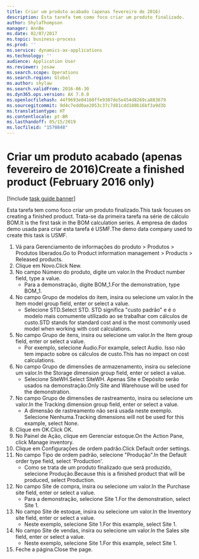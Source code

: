 ```yaml
---
title: Criar um produto acabado (apenas fevereiro de 2016)
description: Esta tarefa tem como foco criar um produto finalizado.
author: ShylaThompson
manager: AnnBe
ms.date: 02/07/2017
ms.topic: business-process
ms.prod: ''
ms.service: dynamics-ax-applications
ms.technology: ''
audience: Application User
ms.reviewer: josaw
ms.search.scope: Operations
ms.search.region: Global
ms.author: shylaw
ms.search.validFrom: 2016-06-30
ms.dyn365.ops.version: AX 7.0.0
ms.openlocfilehash: 44f9693e04160ffe9307de5e454d8269ca883679
ms.sourcegitcommit: 9d4c7edd0ae2053c37c7d81cdd180b16bf3a9d3b
ms.translationtype: HT
ms.contentlocale: pt-BR
ms.lasthandoff: 05/15/2019
ms.locfileid: "1570848"
---
```

# <a name="create-a-finished-product-february-2016-only"></a><span data-ttu-id="dd402-103">Criar um produto acabado (apenas fevereiro de 2016)</span><span class="sxs-lookup"><span data-stu-id="dd402-103">Create a finished product (February 2016 only)</span></span>

[!include [task guide banner](../../includes/task-guide-banner.md)]

<span data-ttu-id="dd402-104">Esta tarefa tem como foco criar um produto finalizado.</span><span class="sxs-lookup"><span data-stu-id="dd402-104">This task focuses on creating a finished product.</span></span> <span data-ttu-id="dd402-105">Trata-se da primeira tarefa na série de cálculo BOM.</span><span class="sxs-lookup"><span data-stu-id="dd402-105">It is the first task in the BOM calculation series.</span></span> <span data-ttu-id="dd402-106">A empresa de dados demo usada para criar esta tarefa é USMF.</span><span class="sxs-lookup"><span data-stu-id="dd402-106">The demo data company used to create this task is USMF.</span></span>

1. <span data-ttu-id="dd402-107">Vá para Gerenciamento de informações do produto > Produtos > Produtos liberados.</span><span class="sxs-lookup"><span data-stu-id="dd402-107">Go to Product information management > Products > Released products.</span></span>
2. <span data-ttu-id="dd402-108">Clique em Novo.</span><span class="sxs-lookup"><span data-stu-id="dd402-108">Click New.</span></span>
3. <span data-ttu-id="dd402-109">No campo Número do produto, digite um valor.</span><span class="sxs-lookup"><span data-stu-id="dd402-109">In the Product number field, type a value.</span></span>
    * <span data-ttu-id="dd402-110">Para a demonstração, digite BOM_1.</span><span class="sxs-lookup"><span data-stu-id="dd402-110">For the demonstration, type BOM_1.</span></span>  
4. <span data-ttu-id="dd402-111">No campo Grupo de modelos do item, insira ou selecione um valor.</span><span class="sxs-lookup"><span data-stu-id="dd402-111">In the Item model group field, enter or select a value.</span></span>
    * <span data-ttu-id="dd402-112">Selecione STD.</span><span class="sxs-lookup"><span data-stu-id="dd402-112">Select STD.</span></span> <span data-ttu-id="dd402-113">STD significa "custo padrão" e é o modelo mais comumente utilizado ao se trabalhar com cálculos de custo.</span><span class="sxs-lookup"><span data-stu-id="dd402-113">STD stands for standard cost and is the most commonly used model when working with cost calculations.</span></span>  
5. <span data-ttu-id="dd402-114">No campo Grupo de itens, insira ou selecione um valor.</span><span class="sxs-lookup"><span data-stu-id="dd402-114">In the Item group field, enter or select a value.</span></span>
    * <span data-ttu-id="dd402-115">Por exemplo, selecione Áudio.</span><span class="sxs-lookup"><span data-stu-id="dd402-115">For example, select Audio.</span></span> <span data-ttu-id="dd402-116">Isso não tem impacto sobre os cálculos de custo.</span><span class="sxs-lookup"><span data-stu-id="dd402-116">This has no impact on cost calculations.</span></span>  
6. <span data-ttu-id="dd402-117">No campo Grupo de dimensões de armazenamento, insira ou selecione um valor.</span><span class="sxs-lookup"><span data-stu-id="dd402-117">In the Storage dimension group field, enter or select a value.</span></span>
    * <span data-ttu-id="dd402-118">Selecione SiteWH.</span><span class="sxs-lookup"><span data-stu-id="dd402-118">Select SiteWH.</span></span> <span data-ttu-id="dd402-119">Apenas Site e Depósito serão usados na demonstração.</span><span class="sxs-lookup"><span data-stu-id="dd402-119">Only Site and Warehouse will be used for the demonstration.</span></span>  
7. <span data-ttu-id="dd402-120">No campo Grupo de dimensões de rastreamento, insira ou selecione um valor.</span><span class="sxs-lookup"><span data-stu-id="dd402-120">In the Tracking dimension group field, enter or select a value.</span></span>
    * <span data-ttu-id="dd402-121">A dimensão de rastreamento não será usada neste exemplo. Selecione Nenhuma.</span><span class="sxs-lookup"><span data-stu-id="dd402-121">Tracking dimensions will not be used for this example, select None.</span></span>  
8. <span data-ttu-id="dd402-122">Clique em OK.</span><span class="sxs-lookup"><span data-stu-id="dd402-122">Click OK.</span></span>
9. <span data-ttu-id="dd402-123">No Painel de Ação, clique em Gerenciar estoque.</span><span class="sxs-lookup"><span data-stu-id="dd402-123">On the Action Pane, click Manage inventory.</span></span>
10. <span data-ttu-id="dd402-124">Clique em Configurações de ordem padrão.</span><span class="sxs-lookup"><span data-stu-id="dd402-124">Click Default order settings.</span></span>
11. <span data-ttu-id="dd402-125">No campo Tipo de ordem padrão, selecione "Produção".</span><span class="sxs-lookup"><span data-stu-id="dd402-125">In the Default order type field, select 'Production'.</span></span>
    * <span data-ttu-id="dd402-126">Como se trata de um produto finalizado que será produzido, selecione Produção.</span><span class="sxs-lookup"><span data-stu-id="dd402-126">Because this is a finished product that will be produced, select Production.</span></span>  
12. <span data-ttu-id="dd402-127">No campo Site de compra, insira ou selecione um valor.</span><span class="sxs-lookup"><span data-stu-id="dd402-127">In the Purchase site field, enter or select a value.</span></span>
    * <span data-ttu-id="dd402-128">Para a demonstração, selecione Site 1.</span><span class="sxs-lookup"><span data-stu-id="dd402-128">For the demonstration, select Site 1.</span></span>  
13. <span data-ttu-id="dd402-129">No campo Site de estoque, insira ou selecione um valor.</span><span class="sxs-lookup"><span data-stu-id="dd402-129">In the Inventory site field, enter or select a value.</span></span>
    * <span data-ttu-id="dd402-130">Neste exemplo, selecione Site 1.</span><span class="sxs-lookup"><span data-stu-id="dd402-130">For this example, select Site 1.</span></span>  
14. <span data-ttu-id="dd402-131">No campo Site de vendas, insira ou selecione um valor.</span><span class="sxs-lookup"><span data-stu-id="dd402-131">In the Sales site field, enter or select a value.</span></span>
    * <span data-ttu-id="dd402-132">Neste exemplo, selecione Site 1.</span><span class="sxs-lookup"><span data-stu-id="dd402-132">For this example, select Site 1.</span></span>  
15. <span data-ttu-id="dd402-133">Feche a página.</span><span class="sxs-lookup"><span data-stu-id="dd402-133">Close the page.</span></span>

